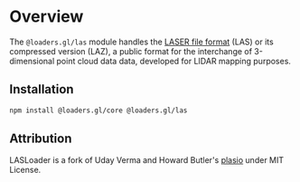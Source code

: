# Overview

The `@loaders.gl/las` module handles the [LASER file format](https://www.asprs.org/divisions-committees/lidar-division/laser-las-file-format-exchange-activities) (LAS) or its compressed version (LAZ), a public format for the interchange of 3-dimensional point cloud data data, developed for LIDAR mapping purposes.

## Installation

```bash
npm install @loaders.gl/core @loaders.gl/las
```

## Attribution

LASLoader is a fork of Uday Verma and Howard Butler's [plasio](https://github.com/verma/plasio/) under MIT License.
